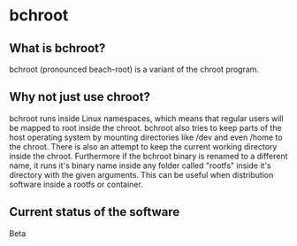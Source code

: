 
# bchroot

## What is bchroot?
bchroot (pronounced beach-root) is a variant of the chroot program.

## Why not just use chroot?
bchroot runs inside Linux namespaces, which means that regular users will be
mapped to root inside the chroot. bchroot also tries to keep parts of the host
operating system by mounting directories like /dev and even /home to the
chroot. There is also an attempt to keep the current working directory inside
the chroot. Furthermore if the bchroot binary is renamed to a different name, it runs it's
binary name inside any folder called "rootfs" inside it's directory with the
given arguments. This can be useful when distribution software inside a rootfs
or container.

## Current status of the software
Beta
